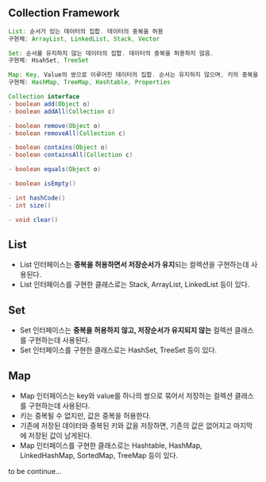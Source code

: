 ## Collection Framework

```java
List: 순서가 있는 데이터의 집합. 데이터의 중복을 허용
구현체: ArrayList, LinkedList, Stack, Vector

Set: 순서를 유지하지 않는 데이터의 집합. 데이터의 중복을 허용하지 않음.
구현체: HsahSet, TreeSet

Map: Key, Value의 쌍으로 이루어진 데이터의 집합. 순서는 유지하지 않으며, 키의 중복을 허락하지 않고, 값은 중복 허용
구현체: HashMap, TreeMap, Hashtable, Properties
```

```java
Collection interface
- boolean add(Object o)
- boolean addAll(Collection c)

- boolean remove(Object o)
- boolean removeAll(Collection c)

- boolean contains(Object o)
- boolean containsAll(Collection c)

- boolean equals(Object o)

- boolean isEmpty()

- int hashCode()
- int size()

- void clear()
```

## List
* List 인터페이스는 **중복을 허용하면서 저장순서가 유지**되는 컬렉션을 구현하는데 사용된다.
* List 인터페이스를 구현한 클래스로는 Stack, ArrayList, LinkedList 등이 있다.


## Set
* Set 인터페이스는 **중복을 허용하지 않고, 저장순서가 유지되지 않는** 컬렉션 클래스를 구현하는데 사용된다.
* Set 인터페이스를 구현한 클래스로는 HashSet, TreeSet 등이 있다.


## Map
* Map 인터페이스는 key와 value를 하나의 쌍으로 묶어서 저장하는 컬렉션 클래스를 구현하는데 사용된다.
* 키는 중복될 수 없지만, 값은 중복을 허용한다.
* 기존에 저장된 데이터와 중복된 키와 값을 저장하면, 기존의 값은 없어지고 마지막에 저장된 값이 남게된다.
* Map 인터페이스를 구현한 클래스로는 Hashtable, HashMap, LinkedHashMap, SortedMap, TreeMap 등이 있다.


to be continue... 
